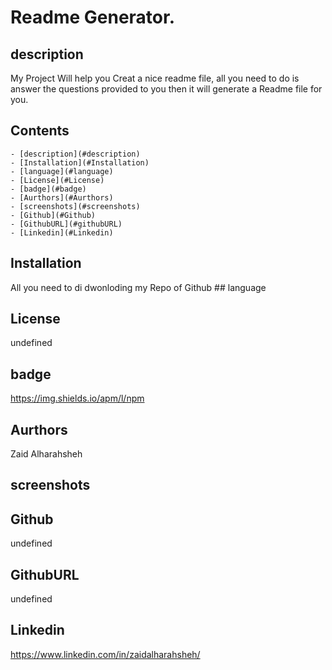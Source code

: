 # Readme Generator.

 ## description
  My Project Will help you Creat a nice readme file, all you need to do is answer the questions provided to you then it will generate a Readme file for you.
##  Contents
    - [description](#description)
    - [Installation](#Installation)
    - [language](#language)
    - [License](#License)
    - [badge](#badge)
    - [Aurthors](#Aurthors)
    - [screenshots](#screenshots)
    - [Github](#Github)
    - [GithubURL](#githubURL)
    - [Linkedin](#Linkedin)

## Installation
  All you need to di dwonloding my Repo of Github
        ## language
  

## License
  undefined

## badge
  https://img.shields.io/apm/l/npm


## Aurthors
  Zaid Alharahsheh


## screenshots
  


## Github
  undefined

## GithubURL
  undefined

## Linkedin
  https://www.linkedin.com/in/zaidalharahsheh/
